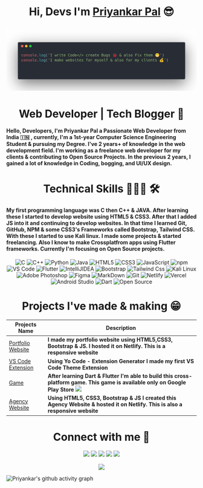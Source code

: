 <h1 align="center" >Hi, Devs I'm <a href="https://www.twitter.com/priyankarpal/" target="_blank"> Priyankar Pal</a> 😎</h1>

## ![Priyankar](priyankar.png)

<h1 align="center"> Web Developer | Tech Blogger 🚀 </h1>

<h4 align="left">
Hello, Developers, I'm Priyankar Pal a Passionate Web Developer from India 🇮🇳 , currently, I'm a 1st-year Computer Science Engineering Student & pursuing my Degree.  I've 2 years+ of knowledge in the web development field.  I'm working as a freelance web developer for my clients & contributing to Open Source Projects. In the previous 2 years, I gained a lot of knowledge in Coding, bogging, and UI/UX design.
</h4>

<h1 align="center"> Technical Skills 🧑🏻‍💻 🛠</h1>

<h4 align="left"> My first programming language was C then C++ & JAVA. After learning these I started to develop website using HTML5 & CSS3. After that I added JS into it and continuing to develop websites. In that time I learned Git, GitHub, NPM & some CSS3's Frameworks called Bootstrap, Tailwind CSS. With these I started to use Kali linux. I made some projects & started freelancing.  Also I know to make Crossplatfrom apps using Flutter frameworks. Currently I'm focusing on Open Source projects.  </h4>

<p align="center">
        <img alt="C" src="https://img.shields.io/badge/c-%2300599C.svg?&style=for-the-badge&logo=c&logoColor=white" />
        <img alt="C++" src="https://img.shields.io/badge/c++-%2300599C.svg?&style=for-the-badge&logo=c%2B%2B&ogoColor=white" />
        <img alt="Python" src="https://img.shields.io/badge/python-%2314354C.svg?style=for-the-badge&logo=python&logoColor=white"/>
        <img alt="Java" src="https://img.shields.io/badge/java-%23ED8B00.svg?&style=for-the-badge&logo=java&logoColor=white" />
        <img alt="HTML5" src="https://img.shields.io/badge/html5-%23E34F26.svg?&style=for-the-badge&logo=html5&logoColor=white" />
        <img alt="CSS3" src="https://img.shields.io/badge/css3-%231572B6.svg?&style=for-the-badge&logo=css3&logoColor=white" />
        <img alt="JavaScript" src="https://img.shields.io/badge/javascript-%23323330.svg?&style=for-the-badge&logo=javascript&logoColor=%23F7DF1E" />
        <img alt="npm" src="https://img.shields.io/badge/npm-CB3837?style=for-the-badge&logo=npm&logoColor=white" />
        <img alt="VS Code" src="https://img.shields.io/badge/Visual_Studio_Code-0078D4?style=for-the-badge&logo=visual%20studio%20code&logoColor=white" />
        <img alt="Flutter" src="https://img.shields.io/badge/Flutter-02569B?style=for-the-badge&logo=flutter&logoColor=white" />
        <img alt="IntelliJIDEA" src="https://img.shields.io/badge/IntelliJIDEA-000000.svg?style=for-the-badge&logo=intellij-idea&logoColor=white" />
        <img alt="Bootstrap" src="https://img.shields.io/badge/Bootstrap-7952B3.svg?style=for-the-badge&logo=Bootstrap&logoColor=white" />
        <img alt="Tailwind Css" src="https://img.shields.io/badge/Tailwind%20CSS-06B6D4.svg?style=for-the-badge&logo=Tailwind-CSS&logoColor=white" />
        <img alt="Kali Linux" src="https://img.shields.io/badge/Kali%20Linux-557C94.svg?style=for-the-badge&logo=Kali-Linux&logoColor=white" />
<img alt="Adobe Photoshop" src="https://img.shields.io/badge/ABB%20RobotStudio-FF9E0F.svg?style=for-the-badge&logo=ABB-RobotStudio&logoColor=white" />
<img alt="Figma" src="https://img.shields.io/badge/Figma-F24E1E.svg?style=for-the-badge&logo=Figma&logoColor=white" />
<img alt="MarkDown" src="https://img.shields.io/badge/Markdown-000000.svg?style=for-the-badge&logo=Markdown&logoColor=white" />
<img alt="Git" src="https://img.shields.io/badge/Git-F05032.svg?style=for-the-badge&logo=Git&logoColor=white" />
<img alt="Netlify" src="https://img.shields.io/badge/Netlify-00C7B7.svg?style=for-the-badge&logo=Netlify&logoColor=white" />
<img alt="Vercel" src="https://img.shields.io/badge/Vercel-000000.svg?style=for-the-badge&logo=Vercel&logoColor=white" />
<img alt="Android Studio" src="https://img.shields.io/badge/Android%20Studio-3DDC84.svg?style=for-the-badge&logo=Android-Studio&logoColor=white" />
<img alt="Dart" src="https://img.shields.io/badge/Dart-0175C2.svg?style=for-the-badge&logo=Dart&logoColor=white" />
<img alt="Open Source" src="https://img.shields.io/badge/Open%20Source%20Initiative-3DA639.svg?style=for-the-badge&logo=Open-Source-Initiative&logoColor=white" />

</p>

<h1 align="center"> Projects I've made & making 😁 </h1>

<p align="center">

| Projects Name | Description |
| --- | --- |
| [Portfolio Website](https://priyankarpal.netlify.app/) | **I made my portfolio website using HTML5,CSS3, Bootstrap & JS. I hosted it on Netlify. This is a responsive website** |
| [VS Code Extension](https://github.com/priyankarpal/DarkThemeVsCode)| **Using Yo Code - Extension Generator I made my first VS Code Theme Extension** |
| [Game](https://play.google.com/store/apps/details?id=com.tictactoegamemadeforkids.game) |**After learning Dart & Flutter I'm able to build this cross-platform game. This game is available only on Google Play Store** <a href="https://play.google.com/store/apps/details?id=com.tictactoegamemadeforkids.game" target="_blank" rel="noreferrer"><img src="https://img.shields.io/badge/Google%20Play-414141.svg?style=for-the-badge&logo=Google-Play&logoColor=white" /></a>  |
| [Agency Website](https://agencywebsites.netlify.app/) | **Using HTML5, CSS3, Bootstrap & JS I created this Agency Website & hosted it on Netlify. This is also a responsive website** |
</p>


<h1 align="center"> Connect with me 🤝</h1>

<p align="Center"> 
<a href="https://www.github.com/priyankarpal" target="_blank" rel="noreferrer"><img src="https://img.shields.io/badge/GitHub-181717.svg?style=for-the-badge&logo=GitHub&logoColor=white" /></a> 
<a href="https://priyankarpal.hashnode.dev" target="_blank" rel="noreferrer"><img src="https://img.shields.io/badge/Hashnode-2962FF.svg?style=for-the-badge&logo=Hashnode&logoColor=white" /></a> 
<a href="http://www.instagram.com/priyankarpal1" target="_blank" rel="noreferrer"><img src="https://img.shields.io/badge/Instagram-E4405F.svg?style=for-the-badge&logo=Instagram&logoColor=white"  /></a> 
<a href="https://www.linkedin.com/in/priyankarpal" target="_blank" rel="noreferrer"><img src="https://img.shields.io/badge/LinkedIn-0A66C2.svg?style=for-the-badge&logo=LinkedIn&logoColor=white" /></a> 
<a href="https://www.twitter.com/priyankarpal" target="_blank" rel="noreferrer"><img src="https://img.shields.io/badge/Twitter-1DA1F2.svg?style=for-the-badge&logo=Twitter&logoColor=white"  /></a>
</p>

<div align="center">
<p><img align="center" src="https://github-readme-stats.vercel.app/api?username=priyankarpal&count_private=true&show_icons=true&theme=radical"/></p>
</div>

![Priyankar's github activity graph](https://github-readme-activity-graph.cyclic.app/graph?username=priyankarpal&bg_color=141321&color=ffffff&line=1eff00&point=ddd9d9&area=true&hide_border=true)
